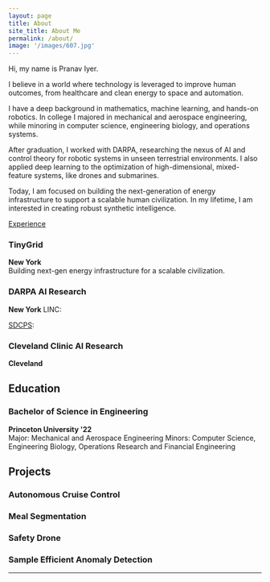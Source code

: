 ```yaml
---
layout: page
title: About
site_title: About Me
permalink: /about/
image: '/images/607.jpg'
---
```


Hi, my name is Pranav Iyer.

I believe in a world where technology is leveraged to improve human outcomes, from healthcare and clean energy to space and automation.

I have a deep background in mathematics, machine learning, and hands-on robotics. In college I majored in mechanical and aerospace engineering, while minoring in computer science, engineering biology, and operations systems. 

After graduation, I worked with DARPA, researching the nexus of AI and control theory for robotic systems in unseen terrestrial environments. I also applied deep learning to the optimization of high-dimensional, mixed-feature systems, like drones and submarines.

Today, I am focused on building the next-generation of energy infrastructure to support a scalable human civilization. In my lifetime, I am interested in creating robust synthetic intelligence.

[Experience](../experience)

### TinyGrid
**New York**  
Building next-gen energy infrastructure for a scalable civilization.

### DARPA AI Research
**New York**
LINC:

[SDCPS](https://www.darpa.mil/program/symbiotic-design-for-cyber-physical-systems):

### Cleveland Clinic AI Research
**Cleveland**


## Education

### Bachelor of Science in Engineering
**Princeton University '22**  
Major: Mechanical and Aerospace Engineering
Minors: Computer Science, Engineering Biology, Operations Research and Financial Engineering

## Projects

### Autonomous Cruise Control

### Meal Segmentation

### Safety Drone

### Sample Efficient Anomaly Detection

<hr>
